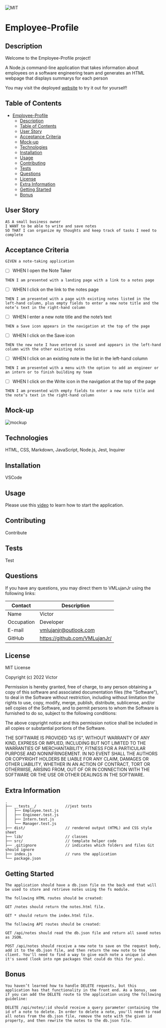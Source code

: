 ![MIT](https://img.shields.io/badge/License-MIT-blue)
# Employee-Profile

## Description

Welcome to the Employee-Profile project!

A Node.js command-line application that takes information about employees on a software engineering team and generates an HTML webpage that displays summarys for each person

You may visit the deployed [website](https://VMLujanJr.github.io/employee-profile/) to try it out for yourself!

## Table of Contents

- [Employee-Profile](#employee-profile)
  - [Description](#description)
  - [Table of Contents](#table-of-contents)
  - [User Story](#user-story)
  - [Acceptance Criteria](#acceptance-criteria)
  - [Mock-up](#mock-up)
  - [Technologies](#technologies)
  - [Installation](#installation)
  - [Usage](#usage)
  - [Contributing](#contributing)
  - [Tests](#tests)
  - [Questions](#questions)
  - [License](#license)
  - [Extra Information](#extra-information)
  - [Getting Started](#getting-started)
  - [Bonus](#bonus)

## User Story

~~~
AS A small business owner
I WANT to be able to write and save notes
SO THAT I can organize my thoughts and keep track of tasks I need to complete
~~~

## Acceptance Criteria

~~~
GIVEN a note-taking application
~~~

- [ ] WHEN I open the Note Taker
~~~
THEN I am presented with a landing page with a link to a notes page
~~~

- [ ] WHEN I click on the link to the notes page
~~~
THEN I am presented with a page with existing notes listed in the left-hand column, plus empty fields to enter a new note title and the note’s text in the right-hand column
~~~

- [ ] WHEN I enter a new note title and the note’s text
~~~
THEN a Save icon appears in the navigation at the top of the page
~~~

- [ ] WHEN I click on the Save icon
~~~
THEN the new note I have entered is saved and appears in the left-hand column with the other existing notes
~~~

- [ ] WHEN I click on an existing note in the list in the left-hand column
~~~
THEN I am presented with a menu with the option to add an engineer or an intern or to finish building my team
~~~

- [ ] WHEN I click on the Write icon in the navigation at the top of the page
~~~
THEN I am presented with empty fields to enter a new note title and the note’s text in the right-hand column
~~~

## Mock-up

![mockup](./lib/assets/images/mock-up.png)

## Technologies
HTML, CSS, Markdown, JavaScript, Node.js, Jest, Inquirer

## Installation

VSCode

## Usage

Please use this [video](https://drive.google.com/file/d/1y-zzffdqEfttWwcFoLaSlIKfW6oH_2b-/view) to learn how to start the application.

## Contributing

Contribute

## Tests

Test

## Questions

If you have any questions, you may direct them to VMLujanJr using the following links:

| Contact | Description |
| --- | --- |
| Name | Victor |
| Occupation | Developer |
| E-mail | <vmlujanjr@outlook.com> |
| GitHub | <https://github.com/VMLujanJr/> |

## License

MIT License

Copyright (c) 2022 Victor

Permission is hereby granted, free of charge, to any person obtaining a copy
of this software and associated documentation files (the "Software"), to deal
in the Software without restriction, including without limitation the rights
to use, copy, modify, merge, publish, distribute, sublicense, and/or sell
copies of the Software, and to permit persons to whom the Software is
furnished to do so, subject to the following conditions:

The above copyright notice and this permission notice shall be included in all
copies or substantial portions of the Software.

THE SOFTWARE IS PROVIDED "AS IS", WITHOUT WARRANTY OF ANY KIND, EXPRESS OR
IMPLIED, INCLUDING BUT NOT LIMITED TO THE WARRANTIES OF MERCHANTABILITY,
FITNESS FOR A PARTICULAR PURPOSE AND NONINFRINGEMENT. IN NO EVENT SHALL THE
AUTHORS OR COPYRIGHT HOLDERS BE LIABLE FOR ANY CLAIM, DAMAGES OR OTHER
LIABILITY, WHETHER IN AN ACTION OF CONTRACT, TORT OR OTHERWISE, ARISING FROM,
OUT OF OR IN CONNECTION WITH THE SOFTWARE OR THE USE OR OTHER DEALINGS IN THE
SOFTWARE.

## Extra Information

~~~
.
├── __tests__/             //jest tests
│   ├── Employee.test.js
│   ├── Engineer.test.js
│   ├── Intern.test.js
│   └── Manager.test.js
├── dist/                  // rendered output (HTML) and CSS style sheet      
├── lib/                   // classes
├── src/                   // template helper code 
├── .gitignore             // indicates which folders and files Git should ignore
├── index.js               // runs the application
└── package.json           
~~~

## Getting Started

~~~
The application should have a db.json file on the back end that will be used to store and retrieve notes using the fs module.

The following HTML routes should be created:

GET /notes should return the notes.html file.

GET * should return the index.html file.

The following API routes should be created:

GET /api/notes should read the db.json file and return all saved notes as JSON.

POST /api/notes should receive a new note to save on the request body, add it to the db.json file, and then return the new note to the client. You'll need to find a way to give each note a unique id when it's saved (look into npm packages that could do this for you).
~~~

## Bonus

~~~
You haven’t learned how to handle DELETE requests, but this application has that functionality in the front end. As a bonus, see if you can add the DELETE route to the application using the following guideline:

DELETE /api/notes/:id should receive a query parameter containing the id of a note to delete. In order to delete a note, you'll need to read all notes from the db.json file, remove the note with the given id property, and then rewrite the notes to the db.json file.
~~~